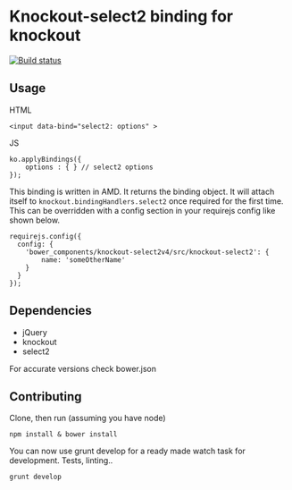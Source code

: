 # Knockout-select2 binding for knockout

[![Build status](https://travis-ci.org/shaftware/knockout-select2.png)](https://travis-ci.org/shaftware/knockout-select2)

## Usage

HTML

    <input data-bind="select2: options" >

JS

    ko.applyBindings({
        options : { } // select2 options
    });


This binding is written in AMD. It returns the binding object. It will attach itself to `knockout.bindingHandlers.select2` once required for the first time. This can be overridden with a config section in your requirejs config like shown below.

```
requirejs.config({
  config: {
    'bower_components/knockout-select2v4/src/knockout-select2': {
        name: 'someOtherName'
    }
  }
});
```

## Dependencies

- jQuery
- knockout
- select2

For accurate versions check bower.json

## Contributing

Clone, then run (assuming you have node)

    npm install & bower install

You can now use grunt develop for a ready made watch task for development. Tests, linting..

    grunt develop
